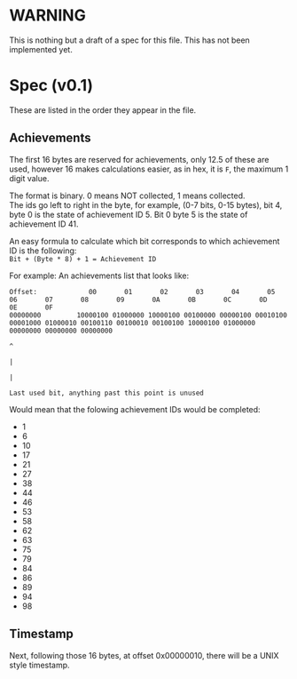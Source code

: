 # WARNING

This is nothing but a draft of a spec for this file.  This has not been implemented yet.  

# Spec (v0.1)

These are listed in the order they appear in the file.

## Achievements

The first 16 bytes are reserved for achievements, only 12.5 of these are used, however 16 makes calculations easier, as in hex, it is `F`, the maximum 1 digit value.  

The format is binary.  0 means NOT collected, 1 means collected.  
The ids go left to right in the byte, for example, (0-7 bits, 0-15 bytes), bit 4, byte 0 is the state of achievement ID 5.  Bit 0 byte 5 is the state of achievement ID 41.  

An easy formula to calculate which bit corresponds to which achievement ID is the following:  
`Bit + (Byte * 8) + 1 = Achievement ID`  

For example: An achievements list that looks like:

```binary
Offset:             00       01       02       03       04       05       06       07       08       09       0A       0B       0C       0D       0E       0F
00000000         10000100 01000000 10000100 00100000 00000100 00010100 00001000 01000010 00100110 00100010 00100100 10000100 01000000 00000000 00000000 00000000
                                                                                                                                ^
                                                                                                                                |
                                                                                                                                |
                                                                                                            Last used bit, anything past this point is unused
```

Would mean that the folowing achievement IDs would be completed:

* 1
* 6
* 10
* 17
* 21
* 27
* 38
* 44
* 46
* 53
* 58
* 62
* 63
* 75
* 79
* 84
* 86
* 89
* 94
* 98

## Timestamp

Next, following those 16 bytes, at offset 0x00000010, there will be a UNIX style timestamp.
